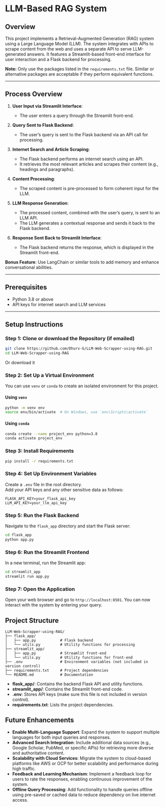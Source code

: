 # **LLM-Based RAG System**

## **Overview**

This project implements a Retrieval-Augmented Generation (RAG) system using a Large Language Model (LLM). The system integrates with APIs to scrape content from the web and uses a separate API to serve LLM-generated answers. It features a Streamlit-based front-end interface for user interaction and a Flask backend for processing.

**Note:** Only use the packages listed in the `requirements.txt` file. Similar or alternative packages are acceptable if they perform equivalent functions.

---

## **Process Overview**

1. **User Input via Streamlit Interface**:
   - The user enters a query through the Streamlit front-end.

2. **Query Sent to Flask Backend**:
   - The user’s query is sent to the Flask backend via an API call for processing.

3. **Internet Search and Article Scraping**:
   - The Flask backend performs an internet search using an API.
   - It retrieves the most relevant articles and scrapes their content (e.g., headings and paragraphs).

4. **Content Processing**:
   - The scraped content is pre-processed to form coherent input for the LLM.

5. **LLM Response Generation**:
   - The processed content, combined with the user’s query, is sent to an LLM API.
   - The LLM generates a contextual response and sends it back to the Flask backend.

6. **Response Sent Back to Streamlit Interface**:
   - The Flask backend returns the response, which is displayed in the Streamlit front-end.

**Bonus Feature**: Use LangChain or similar tools to add memory and enhance conversational abilities.

---

## **Prerequisites**

- Python 3.8 or above
- API keys for internet search and LLM services

---

## **Setup Instructions**

### Step 1: Clone or download the Repository (if emailed)

```bash
git clone https://github.com/Dhurv-G/LLM-Web-Scrapper-using-RAG.git
cd LLM-Web-Scrapper-using-RAG
```

Or download it

### Step 2: Set Up a Virtual Environment

You can use `venv` or `conda` to create an isolated environment for this project.

#### Using `venv`

```bash
python -m venv env
source env/bin/activate  # On Windows, use `env\Scripts\activate`
```

#### Using `conda`

```bash
conda create --name project_env python=3.8
conda activate project_env
```

### Step 3: Install Requirements

```bash
pip install -r requirements.txt
```

### Step 4: Set Up Environment Variables

Create a `.env` file in the root directory.  
Add your API keys and any other sensitive data as follows:

```plaintext
FLASK_API_KEY=your_flask_api_key
LLM_API_KEY=your_llm_api_key
```


### Step 5: Run the Flask Backend

Navigate to the `flask_app` directory and start the Flask server:

```bash
cd flask_app
python app.py
```

### Step 6: Run the Streamlit Frontend

In a new terminal, run the Streamlit app:

```bash
cd streamlit_app
streamlit run app.py
```

### Step 7: Open the Application

Open your web browser and go to `http://localhost:8501`. You can now interact with the system by entering your query.

## **Project Structure** 

```plaintext
LLM-Web-Scrapper-using-RAG/
├── flask_app/
│   ├── app.py           # Flask backend
│   └── utils.py         # Utility functions for processing
├── streamlit_app/
│   ├── app.py           # Streamlit front-end
│   └── utils.py         # Utility functions for front-end
├── .env                 # Environment variables (not included in version control)
├── requirements.txt     # Project dependencies
└── README.md            # Documentation
```
- **flask_app/**: Contains the backend Flask API and utility functions.
- **streamlit_app/**: Contains the Streamlit front-end code.
- **.env**: Stores API keys (make sure this file is not included in version control).
- **requirements.txt**: Lists the project dependencies.

## **Future Enhancements**

- **Enable Multi-Language Support**: Expand the system to support multiple languages for both input queries and responses.
- **Advanced Search Integration**: Include additional data sources (e.g., Google Scholar, PubMed, or specific APIs) for retrieving more diverse and authoritative content.
- **Scalability with Cloud Services**: Migrate the system to cloud-based platforms like AWS or GCP for better scalability and performance during high traffic.
- **Feedback and Learning Mechanism**: Implement a feedback loop for users to rate the responses, enabling continuous improvement of the system.
- **Offline Query Processing**: Add functionality to handle queries offline using pre-saved or cached data to reduce dependency on live internet access.
